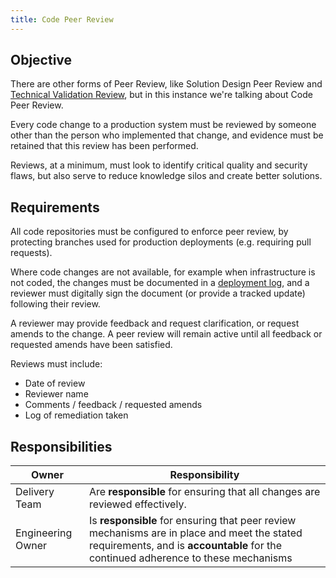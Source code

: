 ```yaml
---
title: Code Peer Review
---
```


## Objective

There are other forms of Peer Review, like Solution Design Peer Review and [Technical Validation Review](Technical-Validation-Review.md), but in this instance we're talking about Code Peer Review. 

Every code change to a production system must be reviewed by someone other than the person who implemented that change, and evidence must be retained that this review has been performed.

Reviews, at a minimum, must look to identify critical quality and security flaws, but also serve to reduce knowledge silos and create better solutions.

## Requirements

All code repositories must be configured to enforce peer review, by protecting branches used for production deployments (e.g. requiring pull requests).

Where code changes are not available, for example when infrastructure is not coded, the changes must be documented in a [deployment log](Deployment-Logs.md), and a reviewer must digitally sign the document (or provide a tracked update) following their review.

A reviewer may provide feedback and request clarification, or request amends to the change. A peer review will remain active until all feedback or requested amends have been satisfied.

Reviews must include:

- Date of review
- Reviewer name
- Comments / feedback / requested amends
- Log of remediation taken

## Responsibilities

| Owner | Responsibility |
| - | - |
| Delivery Team     | Are **responsible** for ensuring that all changes are reviewed effectively. |
| Engineering Owner | Is **responsible** for ensuring that peer review mechanisms are in place and meet the stated requirements, and is **accountable** for the continued adherence to these mechanisms |